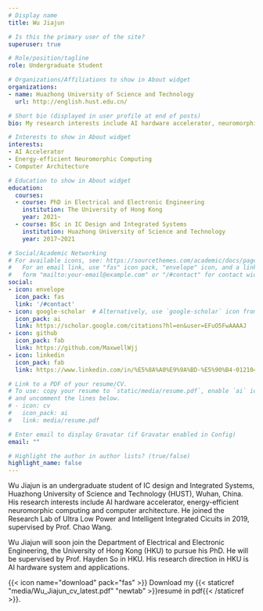 ```yaml
---
# Display name
title: Wu Jiajun

# Is this the primary user of the site?
superuser: true

# Role/position/tagline
role: Undergraduate Student

# Organizations/Affiliations to show in About widget
organizations:
- name: Huazhong University of Science and Technology
  url: http://english.hust.edu.cn/

# Short bio (displayed in user profile at end of posts)
bio: My research interests include AI hardware accelerator, neuromorphic computing and computer architecture.

# Interests to show in About widget
interests:
- AI Accelerator
- Energy-efficient Neuromorphic Computing
- Computer Architecture

# Education to show in About widget
education:
  courses:
  - course: PhD in Electrical and Electronic Engineering
    institution: The University of Hong Kong
    year: 2021~
  - course: BSc in IC Design and Integrated Systems
    institution: Huazhong University of Science and Technology
    year: 2017~2021

# Social/Academic Networking
# For available icons, see: https://sourcethemes.com/academic/docs/page-builder/#icons
#   For an email link, use "fas" icon pack, "envelope" icon, and a link in the
#   form "mailto:your-email@example.com" or "/#contact" for contact widget.
social:
- icon: envelope
  icon_pack: fas
  link: '/#contact'
- icon: google-scholar  # Alternatively, use `google-scholar` icon from `ai` icon pack
  icon_pack: ai
  link: https://scholar.google.com/citations?hl=en&user=EFuO5FwAAAAJ
- icon: github
  icon_pack: fab
  link: https://github.com/MaxwellWjj
- icon: linkedin
  icon_pack: fab
  link: https://www.linkedin.com/in/%E5%8A%A0%E9%9A%BD-%E5%90%B4-0121041a5/

# Link to a PDF of your resume/CV.
# To use: copy your resume to `static/media/resume.pdf`, enable `ai` icons in `params.toml`, 
# and uncomment the lines below.
# - icon: cv
#   icon_pack: ai
#   link: media/resume.pdf

# Enter email to display Gravatar (if Gravatar enabled in Config)
email: ""

# Highlight the author in author lists? (true/false)
highlight_name: false
---
```


Wu Jiajun is an undergraduate student of IC design and Integrated Systems, Huazhong University of Science and Technology (HUST), Wuhan, China. His research interests include AI hardware accelerator, energy-efficient neuromorphic computing and computer architecture. He joined the Research Lab of Ultra Low Power and Intelligent Integrated Cicuits in 2019, supervised by Prof. Chao Wang.

Wu Jiajun will soon join the Department of Electrical and Electronic Engineering, the University of Hong Kong (HKU) to pursue his PhD. He will be supervised by Prof. Hayden So in HKU. His research direction in HKU is AI hardware system and applications.

{{< icon name="download" pack="fas" >}} Download my {{< staticref "media/Wu_Jiajun_cv_latest.pdf" "newtab" >}}resumé in pdf{{< /staticref >}}.
